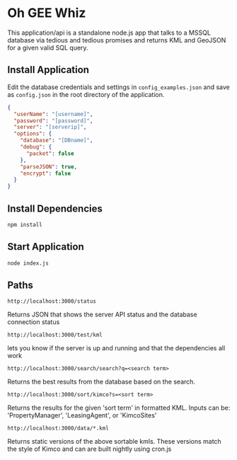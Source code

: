 # Oh GEE Whiz

This application/api is a standalone node.js app that talks to a MSSQL database via tedious and tedious promises and returns KML and GeoJSON for a given valid SQL query. 

## Install Application

Edit the database credentials and settings in `config_examples.json` and save as `config.json` in the root directory of the application.

``` json
{
  "userName": "[username]",
  "password": "[password]",
  "server": "[serverip]",
  "options": {
    "database": "[DBname]",
    "debug": {
      "packet": false
    },
    "parseJSON": true,
    "encrypt": false
  }
}
```
## Install Dependencies

``` bash
npm install
```

## Start Application

``` bash
node index.js
```

## Paths

```
http://localhost:3000/status
```

Returns JSON that shows the server API status and the database connection status

```
http://localhost:3000/test/kml
```

lets you know if the server is up and running and that the dependencies all work

```
http://localhost:3000/search/search?q=<search term>
```

Returns the best results from the database based on the search.

```
http://localhost:3000/sort/kimco?s=<sort term>
```

Returns the results for the given 'sort term' in formatted KML. Inputs can be: 'PropertyManager', 'LeasingAgent', or 'KimcoSites'

```
http://localhost:3000/data/*.kml
```

Returns static versions of the above sortable kmls. These versions match the style of Kimco and can are built nightly using cron.js
